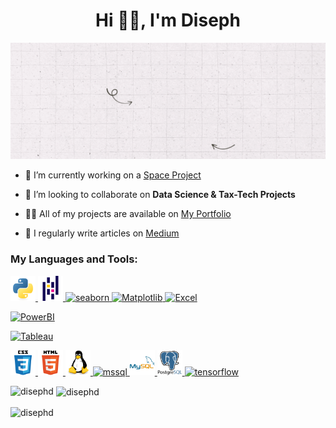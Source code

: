 <h1 align="center">Hi 🙋‍♀️, I'm Diseph </h1>

![image](/header_gif.gif)

- 🔭 I’m currently working on a [Space Project](https://github.com/DisephD/NASA-Intl-Space-Station-Project)

- 👯 I’m looking to collaborate on **Data Science & Tax-Tech Projects**

- 👨‍💻 All of my projects are available on [My Portfolio](datascienceportfol.io/DisephDumIgoni)

- 📝 I regularly write articles on [Medium](https://diseph.medium.com/)

<h3 align="left">My Languages and Tools:</h3>
<p align="left"> <a href="https://www.python.org" target="_blank" rel="noreferrer"> <img src="https://raw.githubusercontent.com/devicons/devicon/master/icons/python/python-original.svg" alt="python" width="40" height="40"/> </a> <a href="https://pandas.pydata.org/" target="_blank" rel="noreferrer"> <img src="https://raw.githubusercontent.com/devicons/devicon/2ae2a900d2f041da66e950e4d48052658d850630/icons/pandas/pandas-original.svg" alt="pandas" width="40" height="40"/> </a> </a> <a href="https://seaborn.pydata.org/" target="_blank" rel="noreferrer"> <img src="https://seaborn.pydata.org/_images/logo-mark-lightbg.svg" alt="seaborn" width="40" height="40"/> </a> <a href="https://www.bing.com/ck/a?!&&p=2514fd462df7eb857a01548932d9f9f92f5735b78aee1983e0c03ae638807912JmltdHM9MTc0NzQ0MDAwMA&ptn=3&ver=2&hsh=4&fclid=3c11232a-9565-615c-2192-33e1947860b7&psq=matplotlib+logo&u=a1aHR0cHM6Ly9tYXRwbG90bGliLm9yZy9zdGFibGUvZ2FsbGVyeS9taXNjL2xvZ29zMi5odG1s&ntb=1" target="_blank" rel="noreferrer"> <img src="https://github.com/user-attachments/assets/19fad172-559e-481a-8668-b35bb82d5d32" alt="Matplotlib" width="40" height="40"/> </a> <a href="https://support.microsoft.com/en-us/excel" target="_blank" rel="noreferrer"> <img src="https://github.com/user-attachments/assets/b75c4584-eba4-4c5a-b901-93425689ff73" alt="Excel" width="40" height="40"/>

</a> <a href="https://www.microsoft.com/en-us/power-platform/products/power-bi/?msockid=3c11232a9565615c219233e1947860b7" target="_blank" rel="noreferrer"> <img src="" alt="PowerBI" width="40" height="40"/>

</a> <a href="[https://support.microsoft.com/en-us/excel](https://www.tableau.com/)" target="_blank" rel="noreferrer"> <img src="https://github.com/user-attachments/assets/3e1bb0bb-1aa1-4991-9470-01528d09d9df" alt="Tableau" width="40" height="40"/>

</a> <a href="https://www.w3schools.com/css/" target="_blank" rel="noreferrer"> <img src="https://raw.githubusercontent.com/devicons/devicon/master/icons/css3/css3-original-wordmark.svg" alt="css3" width="40" height="40"/> </a> <a href="https://www.w3.org/html/" target="_blank" rel="noreferrer"> <img src="https://raw.githubusercontent.com/devicons/devicon/master/icons/html5/html5-original-wordmark.svg" alt="html5" width="40" height="40"/> </a> <a href="https://www.linux.org/" target="_blank" rel="noreferrer"> <img src="https://raw.githubusercontent.com/devicons/devicon/master/icons/linux/linux-original.svg" alt="linux" width="40" height="40"/> </a> <a href="https://www.microsoft.com/en-us/sql-server" target="_blank" rel="noreferrer"> <img src="https://www.svgrepo.com/show/303229/microsoft-sql-server-logo.svg" alt="mssql" width="40" height="40"/> </a> <a href="https://www.mysql.com/" target="_blank" rel="noreferrer"> <img src="https://raw.githubusercontent.com/devicons/devicon/master/icons/mysql/mysql-original-wordmark.svg" alt="mysql" width="40" height="40"/> </a> <a href="https://www.postgresql.org" target="_blank" rel="noreferrer"> <img src="https://raw.githubusercontent.com/devicons/devicon/master/icons/postgresql/postgresql-original-wordmark.svg" alt="postgresql" width="40" height="40"/> <a href="https://www.tensorflow.org" target="_blank" rel="noreferrer"> <img src="https://www.vectorlogo.zone/logos/tensorflow/tensorflow-icon.svg" alt="tensorflow" width="40" height="40"/> </a> </p>

<p><img align="left" src="https://github-readme-stats.vercel.app/api/top-langs?username=disephd&show_icons=true&locale=en&layout=compact" alt="disephd" /></p>

<p>&nbsp;<img align="center" src="https://github-readme-stats.vercel.app/api?username=disephd&show_icons=true&locale=en" alt="disephd" /></p>

<p><img align="center" src="https://github-readme-streak-stats.herokuapp.com/?user=disephd&" alt="disephd" /></p>

<!---
DisephD/DisephD is a ✨ special ✨ repository because its `README.md` (this file) appears on your GitHub profile.
You can click the Preview link to take a look at your changes.
--->
